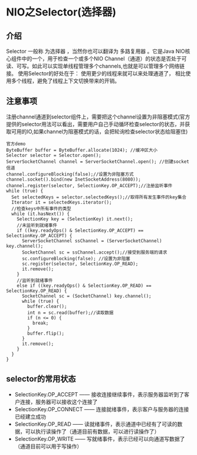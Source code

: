 # NIO之Selector(选择器)

## 介绍
Selector 一般称 为选择器 ，当然你也可以翻译为 多路复用器 。它是Java NIO核心组件中的一个，用于检查一个或多个NIO Channel（通道）的状态是否处于可读、可写。如此可以实现单线程管理多个channels,也就是可以管理多个网络链接。
使用Selector的好处在于： 使用更少的线程来就可以来处理通道了， 相比使用多个线程，避免了线程上下文切换带来的开销。

## 注意事项
注册channel通道到selector组件上，需要把这个channel设置为非阻塞模式(官方提供的selector用法可以看出，需要用户自己手动循环检查selector的状态，并获取可用的IO,如果channel为阻塞模式的话，会把轮询检查selector状态给阻塞住)
```
官方demo
ByteBuffer buffer = ByteBuffer.allocate(1024); //缓冲区大小
Selector selector = Selector.open();
ServerSocketChannel channel = ServerSocketChannel.open(); //创建socket信道
channel.configureBlocking(false);//设置为非阻塞方式
channel.socket().bind(new InetSocketAddress(8080));
channel.register(selector, SelectionKey.OP_ACCEPT);//注册监听事件
while (true) {
  Set selectedKeys = selector.selectedKeys();//取得所有发生事件的key集合
  Iterator it = selectedKeys.iterator();
  //检查keys中所有事件的类型
  while (it.hasNext()) {
    SelectionKey key = (SelectionKey) it.next();
    //未监听到就绪事件
    if ((key.readyOps() & SelectionKey.OP_ACCEPT) == SelectionKey.OP_ACCEPT) {
      ServerSocketChannel ssChannel = (ServerSocketChannel) key.channel();
      SocketChannel sc = ssChannel.accept();//接受到服务端的请求
      sc.configureBlocking(false); //设置为非阻塞
      sc.register(selector, SelectionKey.OP_READ);
      it.remove();
    }
    //监听到就绪事件
    else if ((key.readyOps() & SelectionKey.OP_READ) == SelectionKey.OP_READ) {
      SocketChannel sc = (SocketChannel) key.channel();
      while (true) {
        buffer.clear();
        int n = sc.read(buffer);//读取数据
        if (n <= 0) {
          break;
        }
        buffer.flip();
      }
      it.remove();
    }
  }
}
```

## selector的常用状态
+ SelectionKey.OP_ACCEPT —— 接收连接继续事件，表示服务器监听到了客户连接，服务器可以接收这个连接了
+ SelectionKey.OP_CONNECT —— 连接就绪事件，表示客户与服务器的连接已经建立成功
+ SelectionKey.OP_READ —— 读就绪事件，表示通道中已经有了可读的数据，可以执行读操作了（通道目前有数据，可以进行读操作了）
+ SelectionKey.OP_WRITE —— 写就绪事件，表示已经可以向通道写数据了（通道目前可以用于写操作）
